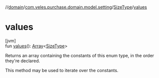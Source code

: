 //[domain](../../../index.md)/[com.veles.purchase.domain.model.setting](../index.md)/[SizeType](index.md)/[values](values.md)

# values

[jvm]\
fun [values](values.md)(): [Array](https://kotlinlang.org/api/latest/jvm/stdlib/kotlin/-array/index.html)&lt;[SizeType](index.md)&gt;

Returns an array containing the constants of this enum type, in the order they're declared.

This method may be used to iterate over the constants.
